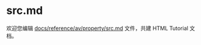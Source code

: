 src.md
===

欢迎您编辑 <a target="__blank" href="https://github.com/jaywcjlove/html-tutorial/blob/main/docs/reference/av/property/src.md">docs/reference/av/property/src.md</a> 文件，共建 HTML Tutorial 文档。